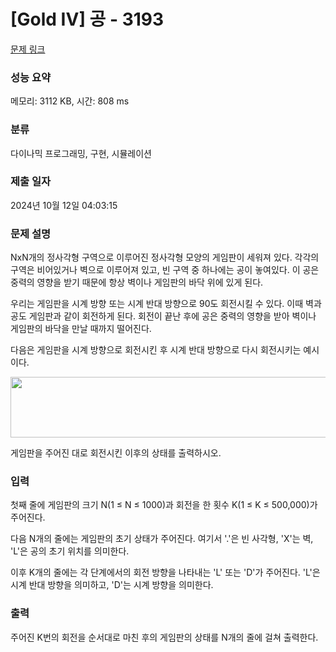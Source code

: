 # [Gold IV] 공 - 3193 

[문제 링크](https://www.acmicpc.net/problem/3193) 

### 성능 요약

메모리: 3112 KB, 시간: 808 ms

### 분류

다이나믹 프로그래밍, 구현, 시뮬레이션

### 제출 일자

2024년 10월 12일 04:03:15

### 문제 설명

<p>NxN개의 정사각형 구역으로 이루어진 정사각형 모양의 게임판이 세워져 있다. 각각의 구역은 비어있거나 벽으로 이루어져 있고, 빈 구역 중 하나에는 공이 놓여있다. 이 공은 중력의 영향을 받기 때문에 항상 벽이나 게임판의 바닥 위에 있게 된다.</p>

<p>우리는 게임판을 시계 방향 또는 시계 반대 방향으로 90도 회전시킬 수 있다. 이때 벽과 공도 게임판과 같이 회전하게 된다. 회전이 끝난 후에 공은 중력의 영향을 받아 벽이나 게임판의 바닥을 만날 때까지 떨어진다.</p>

<p>다음은 게임판을 시계 방향으로 회전시킨 후 시계 반대 방향으로 다시 회전시키는 예시이다.</p>

<p style="text-align: center;"><img alt="" src="https://upload.acmicpc.net/d5d1f037-63f7-40ed-a5f6-3ce72bb4aad7/-/preview/" style="width: 562px; height: 97px;"></p>

<p>게임판을 주어진 대로 회전시킨 이후의 상태를 출력하시오.</p>

### 입력 

 <p>첫째 줄에 게임판의 크기 N(1 ≤ N ≤ 1000)과 회전을 한 횟수 K(1 ≤ K ≤ 500,000)가 주어진다.</p>

<p>다음 N개의 줄에는 게임판의 초기 상태가 주어진다. 여기서 '.'은 빈 사각형, 'X'는 벽, 'L'은 공의 초기 위치를 의미한다.</p>

<p>이후 K개의 줄에는 각 단계에서의 회전 방향을 나타내는 'L' 또는 'D'가 주어진다. 'L'은 시계 반대 방향을 의미하고, 'D'는 시계 방향을 의미한다.</p>

### 출력 

 <p>주어진 K번의 회전을 순서대로 마친 후의 게임판의 상태를 N개의 줄에 걸쳐 출력한다.</p>


